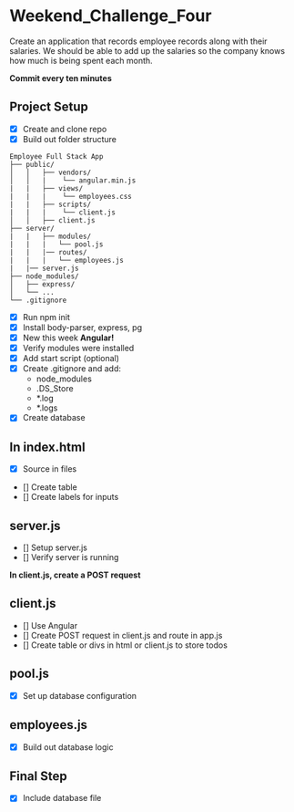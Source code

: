 # Weekend_Challenge_Four
Create an application that records employee records along with their salaries.
We should be able to add up the salaries so the company knows how much is being spent each month. 

**Commit every ten minutes**

## Project Setup
- [x] Create and clone repo
- [x] Build out folder structure
```
Employee Full Stack App
├── public/
│   │   ├── vendors/
│   │   |    └── angular.min.js
|   |   ├── views/
|   |   |    └── employees.css
|   |   ├── scripts/
|   |   |    └── client.js
│   │   ├── client.js
├── server/
|   |   ├── modules/
|   |   |   └── pool.js
|   |   |── routes/
|   |   |   └── employees.js
|   |── server.js
├── node_modules/
│   ├── express/
│   └── ...
└── .gitignore
```
- [x] Run npm init
- [x] Install body-parser, express, pg
- [x] New this week **Angular!** 
- [x] Verify modules were installed
- [x] Add start script (optional)
- [x] Create .gitignore and add: 
  - node_modules
  - .DS_Store 
  - *.log
  - *.logs
- [x] Create database

## In index.html
- [x] Source in files 
- [] Create table
- [] Create labels for inputs



## server.js

- [] Setup server.js
- [] Verify server is running

**In client.js, create a POST request**


## client.js
- [] Use Angular
- [] Create POST request in client.js and route in app.js
- [] Create table or divs in html or client.js to store todos



## pool.js
- [x] Set up database configuration

## employees.js
- [x] Build out database logic

## Final Step
- [x] Include database file